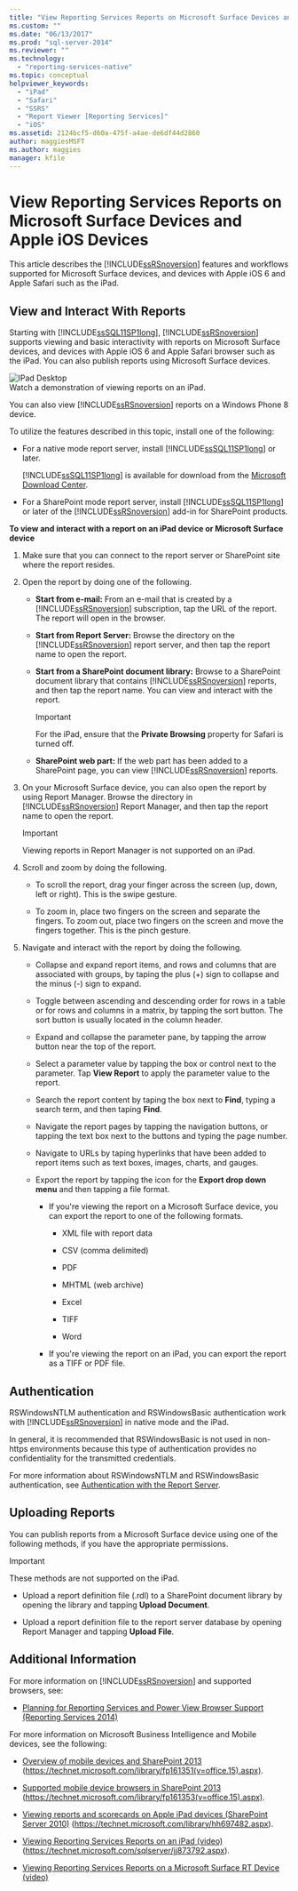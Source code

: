 ```yaml
---
title: "View Reporting Services Reports on Microsoft Surface Devices and  Apple iOS Devices | Microsoft Docs"
ms.custom: ""
ms.date: "06/13/2017"
ms.prod: "sql-server-2014"
ms.reviewer: ""
ms.technology: 
  - "reporting-services-native"
ms.topic: conceptual
helpviewer_keywords: 
  - "iPad"
  - "Safari"
  - "SSRS"
  - "Report Viewer [Reporting Services]"
  - "iOS"
ms.assetid: 2124bcf5-d60a-475f-a4ae-de6df44d2860
author: maggiesMSFT
ms.author: maggies
manager: kfile
---
```

# View Reporting Services Reports on Microsoft Surface Devices and  Apple iOS Devices
  This article describes the [!INCLUDE[ssRSnoversion](../includes/ssrsnoversion-md.md)] features and workflows supported for Microsoft Surface devices, and devices with Apple iOS 6 and Apple Safari such as the iPad.  
  
## View and Interact With Reports  
 Starting with [!INCLUDE[ssSQL11SP1long](../includes/sssql11sp1long-md.md)], [!INCLUDE[ssRSnoversion](../includes/ssrsnoversion-md.md)] supports viewing and basic interactivity with reports on Microsoft Surface devices, and devices with Apple iOS 6 and Apple Safari browser such as the iPad. You can also publish reports using Microsoft Surface devices.  
  
 ![IPad Desktop](media/videothumbnail.jpg "IPad Desktop")  
Watch a demonstration of viewing reports on an iPad.  
  
 You can also view [!INCLUDE[ssRSnoversion](../includes/ssrsnoversion-md.md)] reports on a Windows Phone 8 device.  
  
 To utilize the features described in this topic, install one of the following:  
  
-   For a native mode report server, install [!INCLUDE[ssSQL11SP1long](../includes/sssql11sp1long-md.md)] or later.  
  
     [!INCLUDE[ssSQL11SP1long](../includes/sssql11sp1long-md.md)] is available for download from the [Microsoft Download Center](https://www.microsoft.com/download/details.aspx?id=35575).  
  
-   For a SharePoint mode report server, install [!INCLUDE[ssSQL11SP1long](../includes/sssql11sp1long-md.md)] or later of the [!INCLUDE[ssRSnoversion](../includes/ssrsnoversion-md.md)] add-in for SharePoint products.  
  
 **To view and interact with a report on an iPad device or Microsoft Surface device**  
  
1.  Make sure that you can connect to the report server or SharePoint site where the report resides.  
  
2.  Open the report by doing one of the following.  
  
    -   **Start from e-mail:** From an e-mail that is created by a [!INCLUDE[ssRSnoversion](../includes/ssrsnoversion-md.md)] subscription, tap the URL of the report. The report will open in the browser.  
  
    -   **Start from Report Server:** Browse the directory on the [!INCLUDE[ssRSnoversion](../includes/ssrsnoversion-md.md)] report server, and then tap the report name to open the report.  
  
    -   **Start from a SharePoint document library:** Browse to a SharePoint document library that contains [!INCLUDE[ssRSnoversion](../includes/ssrsnoversion-md.md)] reports, and then tap the report name. You can view and interact with the report.  
  
        > [!IMPORTANT]  
        >  For the iPad, ensure that the **Private Browsing** property for Safari is turned off.  
  
    -   **SharePoint web part:** If the web part has been added to a SharePoint page, you can view [!INCLUDE[ssRSnoversion](../includes/ssrsnoversion-md.md)] reports.  
  
3.  On your Microsoft Surface device, you can also open the report by using Report Manager. Browse the directory in [!INCLUDE[ssRSnoversion](../includes/ssrsnoversion-md.md)] Report Manager, and then tap the report name to open the report.  
  
    > [!IMPORTANT]  
    >  Viewing reports in Report Manager is not supported on an iPad.  
  
4.  Scroll and zoom by doing the following.  
  
    -   To scroll the report, drag your finger across the screen (up, down, left or right). This is the swipe gesture.  
  
    -   To zoom in, place two fingers on the screen and separate the fingers. To zoom out, place two fingers on the screen and move the fingers together. This is the pinch gesture.  
  
5.  Navigate and interact with the report by doing the following.  
  
    -   Collapse and expand report items, and rows and columns that are associated with groups, by taping the plus (+) sign to collapse and the minus (-) sign to expand.  
  
    -   Toggle between ascending and descending order for rows in a table or for rows and columns in a matrix, by tapping the sort button. The sort button is usually located in the column header.  
  
    -   Expand and collapse the parameter pane, by tapping the arrow button near the top of the report.  
  
    -   Select a parameter value by tapping the box or control next to the parameter. Tap **View Report** to apply the parameter value to the report.  
  
    -   Search the report content by taping the box next to **Find**, typing a search term, and then taping **Find**.  
  
    -   Navigate the report pages by tapping the navigation buttons, or tapping the text box next to the buttons and typing the page number.  
  
    -   Navigate to URLs by taping hyperlinks that have been added to report items such as text boxes, images, charts, and gauges.  
  
    -   Export the report by tapping the icon for the **Export drop down menu** and then tapping a file format.  
  
        -   If you're viewing the report on a Microsoft Surface device, you can export the report to one of the following formats.  
  
            -   XML file with report data  
  
            -   CSV (comma delimited)  
  
            -   PDF  
  
            -   MHTML (web archive)  
  
            -   Excel  
  
            -   TIFF  
  
            -   Word  
  
        -   If you're viewing the report on an iPad, you can export the report as a TIFF or PDF file.  
  
## Authentication  
 RSWindowsNTLM authentication and RSWindowsBasic authentication work with [!INCLUDE[ssRSnoversion](../includes/ssrsnoversion-md.md)] in native mode and the iPad.  
  
 In general, it is recommended that RSWindowsBasic is not used in non-https environments because this type of authentication provides no confidentiality for the transmitted credentials.  
  
 For more information about RSWindowsNTLM and RSWindowsBasic authentication, see [Authentication with the Report Server](security/authentication-with-the-report-server.md).  
  
## Uploading Reports  
 You can publish reports from a Microsoft Surface device using one of the following methods, if you have the appropriate permissions.  
  
> [!IMPORTANT]  
>  These methods are not supported on the iPad.  
  
-   Upload a report definition file (.rdl) to a SharePoint document library by opening the library and tapping **Upload Document**.  
  
-   Upload a report definition file to the report server database by opening Report Manager and tapping **Upload File**.  
  
## Additional Information  
 For more information on [!INCLUDE[ssRSnoversion](../includes/ssrsnoversion-md.md)] and supported browsers, see:  
  
-   [Planning for Reporting Services and Power View Browser Support &#40;Reporting Services 2014&#41;](../../2014/reporting-services/browser-support-for-reporting-services-and-power-view.md)  
  
 For more information on Microsoft Business Intelligence and Mobile devices, see the following:  
  
-   [Overview of mobile devices and SharePoint 2013](https://technet.microsoft.com/library/fp161351\(v=office.15\).aspx) (https://technet.microsoft.com/library/fp161351(v=office.15).aspx).  
  
-   [Supported mobile device browsers in SharePoint 2013](https://technet.microsoft.com/library/fp161353\(v=office.15\).aspx) (https://technet.microsoft.com/library/fp161353(v=office.15).aspx).  
  
-   [Viewing reports and scorecards on Apple iPad devices (SharePoint Server 2010)](https://technet.microsoft.com/library/hh697482.aspx) (https://technet.microsoft.com/library/hh697482.aspx).  
  
-   [Viewing Reporting Services Reports on an iPad (video)](https://technet.microsoft.com/sqlserver/jj873792.aspx) (https://technet.microsoft.com/sqlserver/jj873792.aspx).  
  
-   [Viewing Reporting Services Reports on a Microsoft Surface RT Device (video)](https://technet.microsoft.com/sqlserver/dn146017)  
  
  
